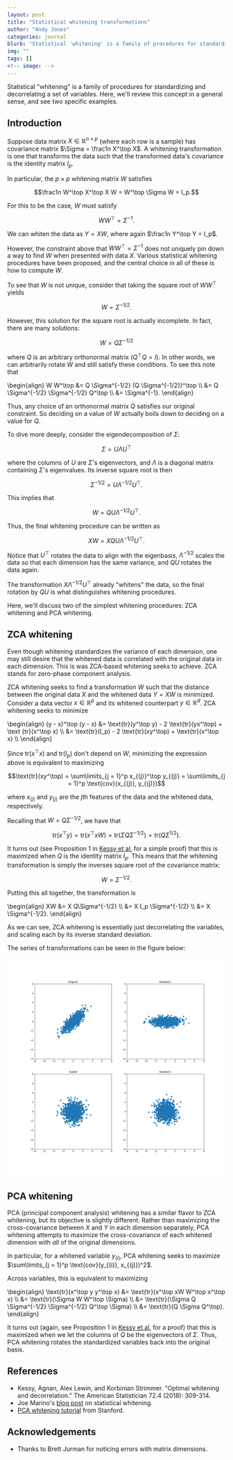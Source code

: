 ```yaml
---
layout: post
title: "Statistical whitening transformations"
author: "Andy Jones"
categories: journal
blurb: "Statistical 'whitening' is a family of procedures for standardizing and decorrelating a set of variables. Here, we'll review this concept in a general sense, and see two specific examples."
img: ""
tags: []
<!-- image: -->
---
```


Statistical "whitening" is a family of procedures for standardizing and decorrelating a set of variables. Here, we'll review this concept in a general sense, and see two specific examples.

## Introduction

Suppose data matrix $X \in \mathbb{R}^{n \times p}$ (where each row is a sample) has covariance matrix $\Sigma = \frac1n X^\top X$. A whitening transformation is one that transforms the data such that the transformed data's covariance is the identity matrix $I_p$.

In particular, the $p \times p$ whitening matrix $W$ satisfies

$$\frac1n W^\top X^\top X W = W^\top \Sigma W = I_p.$$

For this to be the case, $W$ must satisfy

$$W W^\top = \Sigma^{-1}.$$

We can whiten the data as $Y = XW$, where again $\frac1n Y^\top Y = I_p$.

However, the constraint above that $W W^\top = \Sigma^{-1}$ does not uniquely pin down a way to find $W$ when presented with data $X$. Various statistical whitening procedures have been proposed, and the central choice in all of these is how to compute $W$.

To see that $W$ is not unique, consider that taking the square root of $W W^\top$ yields

$$W = \Sigma^{-1/2}.$$

However, this solution for the square root is actually incomplete. In fact, there are many solutions:

$$W = Q\Sigma^{-1/2}$$

where $Q$ is an arbitrary orthonormal matrix ($Q^\top Q = I$). In other words, we can arbitrarily rotate $W$ and still satisfy these conditions. To see this note that

\begin{align} W W^\top &= Q \Sigma^{-1/2} (Q \Sigma^{-1/2})^\top \\\ &= Q \Sigma^{-1/2} \Sigma^{-1/2} Q^\top \\\ &= \Sigma^{-1}. \end{align}

Thus, any choice of an orthonormal matrix $Q$ satisfies our original constraint. So deciding on a value of $W$ actually boils down to deciding on a value for $Q$.

To dive more deeply, consider the eigendecomposition of $\Sigma$:

$$\Sigma = U \Lambda U^\top$$

where the columns of $U$ are $\Sigma$'s eigenvectors, and $\Lambda$ is a diagonal matrix containing $\Sigma$'s eigenvalues. Its inverse square root is then

$$\Sigma^{-1/2} = U \Lambda^{-1/2} U^\top.$$

This implies that 

$$W = Q U \Lambda^{-1/2} U^\top.$$

Thus, the final whitening procedure can be written as 

$$XW = X Q U \Lambda^{-1/2} U^\top.$$

Notice that $U^\top$ rotates the data to align with the eigenbasis, $\Lambda^{-1/2}$ scales the data so that each dimension has the same variance, and $QU$ rotates the data again. 

The transformation $X \Lambda^{-1/2} U^\top$ already "whitens" the data, so the final rotation by $QU$ is what distinguishes whitening procedures. 

Here, we'll discuss two of the simplest whitening procedures: ZCA whitening and PCA whitening.

## ZCA whitening

Even though whitening standardizes the variance of each dimension, one may still desire that the whitened data is correlated with the original data in each dimension. This is was ZCA-based whitening seeks to achieve. ZCA stands for zero-phase component analysis.

ZCA whitening seeks to find a transformation $W$ such that the distance between the original data $X$ and the whitened data $Y = XW$ is minimized. Consider a data vector $x \in \mathbb{R}^p$ and its whitened counterpart $y \in \mathbb{R}^d$. ZCA whitening seeks to minimize

\begin{align} (y - x)^\top (y - x) &= \text{tr}(y^\top y) - 2 \text{tr}(yx^\top) + \text {tr}(x^\top x) \\\ &= \text{tr}(I_p) - 2 \text{tr}(xy^\top) + \text{tr}(x^\top x) \\\ \end{align}

Since $\text{tr}(x^\top x)$ and $\text{tr}(I_p)$ don't depend on $W$, minimizing the expression above is equivalent to maximizing 

$$\text{tr}(xy^\top) = \sum\limits_{j = 1}^p x_{(j)}^\top y_{(j)} = \sum\limits_{j = 1}^p \text{cov}(x_{(j)}, y_{(j)})$$

where $x_{(j)}$ and $y_{(j)}$ are the $j$th features of the data and the whitened data, respectively.

Recalling that $W = Q\Sigma^{-1/2}$, we have that

$$\text{tr}(x^\top y) = \text{tr}(x^\top x W) = \text{tr}(\Sigma Q \Sigma^{-1/2}) = \text{tr}(Q \Sigma^{1/2}).$$

It turns out (see Proposition 1 in [Kessy et al.](https://arxiv.org/pdf/1512.00809.pdf) for a simple proof) that this is maximized when $Q$ is the identity matrix $I_p$. This means that the whitening transformation is simply the inverses square root of the covariance matrix:

$$W = \Sigma^{-1/2}.$$

Putting this all together, the transformation is

\begin{align} XW &= X Q\Sigma^{-1/2} \\\ &= X I_p \Sigma^{-1/2} \\\ &= X \Sigma^{-1/2}. \end{align}

As we can see, ZCA whitening is essentially just decorrelating the variables, and scaling each by its inverse standard deviation.

The series of transformations can be seen in the figure below:

![zca_transformations](/assets/zca_transformations.png)


## PCA whitening

PCA (principal component analysis) whitening has a similar flavor to ZCA whitening, but its objective is slightly different. Rather than maximizing the cross-covariance between $X$ and $Y$ in each dimension separately, PCA whitening attempts to maximize the cross-covariance of each whitened dimension with _all_ of the original dimensions.

In particular, for a whitened variable $y_{(i)}$, PCA whitening seeks to maximize $\sum\limits_{j = 1}^p \text{cov}(y_{(i)}, x_{(j)})^2$.

Across variables, this is equivalent to maximizing

\begin{align} \text{tr}(x^\top y y^\top x) &= \text{tr}(x^\top xW W^\top x^\top x) \\\ &= \text{tr}(\Sigma W W^\top \Sigma) \\\ &= \text{tr}(\Sigma  Q \Sigma^{-1/2} \Sigma^{-1/2} Q^\top \Sigma) \\\ &= \text{tr}(Q \Sigma Q^\top). \end{align}

It turns out (again, see Proposition 1 in [Kessy et al.](https://arxiv.org/pdf/1512.00809.pdf) for a proof) that this is maximized when we let the columns of $Q$ be the eigenvectors of $\Sigma$. Thus, PCA whitening rotates the standardized variables back into the original basis.

## References

- Kessy, Agnan, Alex Lewin, and Korbinian Strimmer. "Optimal whitening and decorrelation." The American Statistician 72.4 (2018): 309-314.
- Joe Marino's [blog post](https://joelouismarino.github.io/posts/2017/08/statistical_whitening/) on statistical whitening.
- [PCA whitening tutorial](http://ufldl.stanford.edu/tutorial/unsupervised/PCAWhitening/) from Stanford.

## Acknowledgements
- Thanks to Brett Jurman for noticing errors with matrix dimensions.


